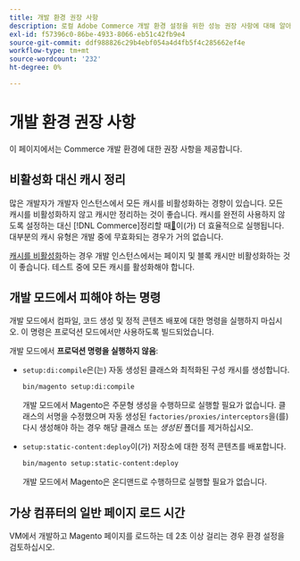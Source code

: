 ```yaml
---
title: 개발 환경 권장 사항
description: 로컬 Adobe Commerce 개발 환경 설정을 위한 성능 권장 사항에 대해 알아봅니다.
exl-id: f57396c0-86be-4933-8066-eb51c42fb9e4
source-git-commit: ddf988826c29b4ebf054a4d4fb5f4c285662ef4e
workflow-type: tm+mt
source-wordcount: '232'
ht-degree: 0%

---
```


# 개발 환경 권장 사항

이 페이지에서는 Commerce 개발 환경에 대한 권장 사항을 제공합니다.

## 비활성화 대신 캐시 정리

많은 개발자가 개발자 인스턴스에서 모든 캐시를 비활성화하는 경향이 있습니다. 모든 캐시를 비활성화하지 않고 캐시만 정리하는 것이 좋습니다. 캐시를 완전히 사용하지 않도록 설정하는 대신 [!DNL Commerce]정리할 때[&#128279;](../configuration/cli/manage-cache.md#clean-and-flush-cache-types)이(가) 더 효율적으로 실행됩니다. 대부분의 캐시 유형은 개발 중에 무효화되는 경우가 거의 없습니다.

[캐시를 비활성화](../configuration/cli/manage-cache.md#enable-or-disable-cache-types)하는 경우 개발 인스턴스에서는 페이지 및 블록 캐시만 비활성화하는 것이 좋습니다. 테스트 중에 모든 캐시를 활성화해야 합니다.

## 개발 모드에서 피해야 하는 명령

개발 모드에서 컴파일, 코드 생성 및 정적 콘텐츠 배포에 대한 명령을 실행하지 마십시오. 이 명령은 프로덕션 모드에서만 사용하도록 빌드되었습니다.

개발 모드에서 **프로덕션 명령을 실행하지 않음**:

* `setup:di:compile`은(는) 자동 생성된 클래스와 최적화된 구성 캐시를 생성합니다.

  ```bash
  bin/magento setup:di:compile
  ```

  개발 모드에서 Magento은 주문형 생성을 수행하므로 실행할 필요가 없습니다. 클래스의 서명을 수정했으며 자동 생성된 `factories/proxies/interceptors`을(를) 다시 생성해야 하는 경우 해당 클래스 또는 _생성된_ 폴더를 제거하십시오.

* `setup:static-content:deploy`이(가) 저장소에 대한 정적 콘텐츠를 배포합니다.

  ```bash
  bin/magento setup:static-content:deploy
  ```

  개발 모드에서 Magento은 온디맨드로 수행하므로 실행할 필요가 없습니다.

## 가상 컴퓨터의 일반 페이지 로드 시간

VM에서 개발하고 Magento 페이지를 로드하는 데 2초 이상 걸리는 경우 환경 설정을 검토하십시오.
